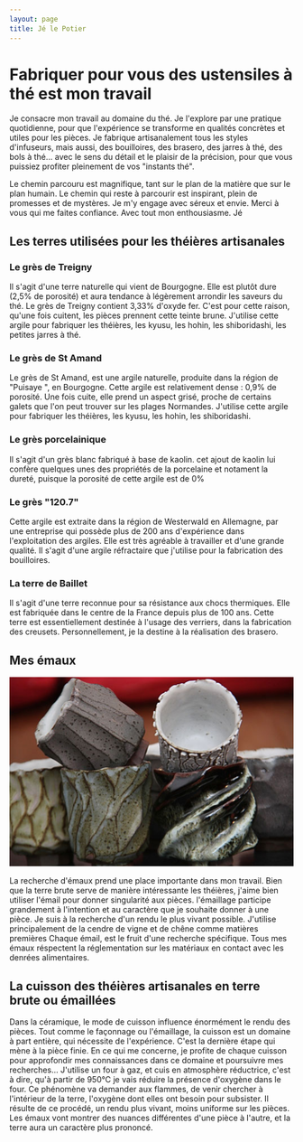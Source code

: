 ```yaml
---
layout: page
title: Jé le Potier
---
```


# Fabriquer pour vous des ustensiles à thé est mon travail

Je consacre mon travail au domaine du thé. Je l'explore par une pratique quotidienne, pour que l'expérience se transforme en qualités concrètes et utiles pour les pièces. Je fabrique artisanalement tous les styles d'infuseurs, mais aussi, des bouilloires, des brasero, des jarres à thé, des bols à thé... avec le sens du détail et le plaisir de la précision, pour que vous puissiez profiter pleinement de vos "instants thé".

Le chemin parcouru est magnifique, tant sur le plan de la matière que sur le plan humain. Le chemin qui reste à parcourir est inspirant, plein de promesses et de mystères. Je m'y engage avec séreux et envie.
Merci à vous qui me faites confiance. Avec tout mon enthousiasme.
Jé

## Les terres utilisées pour les théières artisanales

### Le grès de Treigny

Il s'agit d'une terre naturelle qui vient de Bourgogne. Elle est plutôt dure (2,5% de porosité) et aura tendance à légèrement arrondir les saveurs du thé. Le grès de Treigny contient 3,33% d'oxyde fer. C'est pour cette raison, qu'une fois cuitent, les pièces prennent cette teinte brune. J'utilise cette argile pour fabriquer les théières, les kyusu, les hohin, les shiboridashi, les petites jarres à thé.

### Le grès de St Amand

Le grès de St Amand, est une argile naturelle, produite dans la région de "Puisaye ", en Bourgogne. Cette argile est relativement dense : 0,9% de porosité. Une fois cuite, elle prend un aspect grisé, proche de certains galets que l'on peut trouver sur les plages Normandes. J'utilise cette argile pour fabriquer les théières, les kyusu, les hohin, les shiboridashi.

### Le grès porcelainique

Il s'agit d'un grès blanc fabriqué à base de kaolin. cet ajout de kaolin lui confère quelques unes des propriétés de la porcelaine et notament la dureté, puisque la porosité de cette argile est de 0%

### Le grès "120.7"

Cette argile est extraite dans la région de Westerwald en Allemagne, par une entreprise qui possède plus de 200 ans d'expérience dans l'exploitation des argiles. Elle est très agréable à travailler et d'une grande qualité. Il s'agit d'une argile réfractaire que j'utilise pour la fabrication des bouilloires.

### La terre de Baillet

Il s'agit d'une terre reconnue pour sa résistance aux chocs thermiques. Elle est fabriquée dans le centre de la France depuis plus de 100 ans. Cette terre est essentiellement destinée à l'usage des verriers, dans la fabrication des creusets. Personnellement, je la destine à la réalisation des brasero.

## Mes émaux

![bols](images/yunomi-bols-à-thé-émaillés.jpg)

La recherche d'émaux prend une place importante dans mon travail.
Bien que la terre brute serve de manière intéressante les théières, j'aime bien utiliser l'émail pour donner singularité aux pièces.
l'émaillage participe grandement à l'intention et au caractère que je souhaite donner à une pièce.
Je suis à la recherche d'un rendu le plus vivant possible.
J'utilise principalement de la cendre de vigne et de chêne comme matières premières
Chaque émail, est le fruit d'une recherche spécifique.
Tous mes émaux réspectent la réglementation sur les matériaux en contact avec les denrées alimentaires.

## La cuisson des théières artisanales en terre brute ou émaillées

Dans la céramique, le mode de cuisson influence énormément le rendu des pièces.
Tout comme le façonnage ou l'émaillage, la cuisson est un domaine à part entière, qui nécessite de l'expérience. C'est la dernière étape qui mène à la pièce finie.
En ce qui me concerne, je profite de chaque cuisson pour approfondir mes connaissances dans ce domaine et poursuivre mes recherches...
J'utilise un four à gaz, et cuis en atmosphère réductrice, c'est à dire, qu'à partir de 950°C je vais réduire la présence d'oxygène dans le four. Ce phénomène va demander aux flammes, de venir chercher à l'intérieur de la terre, l'oxygène dont elles ont besoin pour subsister.
Il résulte de ce procédé, un rendu plus vivant, moins uniforme sur les pièces. Les émaux vont montrer des nuances différentes d'une pièce à l'autre, et la terre aura un caractère plus prononcé.
